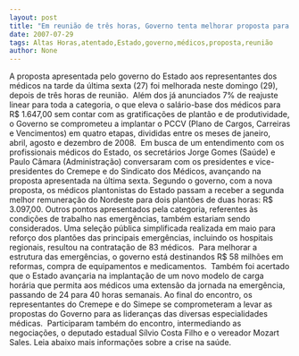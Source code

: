 ```yaml
---
layout: post
title: "Em reunião de três horas, Governo tenta melhorar proposta para os médicos do Estado"
date: 2007-07-29
tags: Altas Horas,atentado,Estado,governo,médicos,proposta,reunião
author: None
---
```

A proposta apresentada pelo governo do Estado aos representantes dos m&eacute;dicos na tarde da &uacute;ltima sexta (27)&nbsp;foi melhorada neste domingo (29), depois de tr&ecirc;s horas de reuni&atilde;o.&nbsp;
Al&eacute;m dos j&aacute; anunciados 7% de reajuste linear para toda a categoria, o que eleva o sal&aacute;rio-base dos m&eacute;dicos para R$ 1.647,00 sem contar com as gratifica&ccedil;&otilde;es de plant&atilde;o e de produtividade, o Governo se comprometeu a implantar o PCCV (Plano de Cargos, Carreiras e Vencimentos) em quatro etapas, divididas entre os meses de janeiro, abril, agosto e dezembro de 2008.&nbsp;
Em busca de um entendimento com os profissionais m&eacute;dicos do Estado, os secret&aacute;rios Jorge Gomes (Sa&uacute;de)&nbsp;e Paulo C&acirc;mara (Administra&ccedil;&atilde;o) conversaram com os presidentes e vice-presidentes do Cremepe e do Sindicato dos M&eacute;dicos, avan&ccedil;ando na proposta apresentada na &uacute;ltima sexta.
Segundo o governo, com a nova proposta, os m&eacute;dicos plantonistas do Estado passam a receber a segunda melhor remunera&ccedil;&atilde;o do Nordeste para dois plant&otilde;es de duas horas: R$ 3.097,00. 
Outros pontos apresentados pela categoria, referentes &agrave;s condi&ccedil;&otilde;es de trabalho nas emerg&ecirc;ncias, tamb&eacute;m estariam sendo considerados. 
Uma sele&ccedil;&atilde;o p&uacute;blica simplificada realizada em maio para refor&ccedil;o dos plant&otilde;es das 
principais emerg&ecirc;ncias, incluindo os hospitais regionais,&nbsp;resultou na contrata&ccedil;&atilde;o de 83 m&eacute;dicos.&nbsp;
Para melhorar a estrutura das emerg&ecirc;ncias, o governo est&aacute; destinandos R$ 58 milh&otilde;es em reformas, compra de equipamentos e medicamentos.&nbsp;
Tamb&eacute;m foi acertado que o Estado avan&ccedil;aria na implanta&ccedil;&atilde;o de um novo modelo de carga hor&aacute;ria que permita aos m&eacute;dicos uma extens&atilde;o da jornada na emerg&ecirc;ncia, passando de 24 para 40 horas semanais. 
Ao final do encontro, os representantes do Cremepe e do Simepe se comprometeram a levar as propostas do Governo para as lideran&ccedil;as das diversas especialidades m&eacute;dicas.&nbsp;
Participaram tamb&eacute;m do encontro, intermediando as negocia&ccedil;&otilde;es, o deputado estadual S&iacute;lvio Costa Filho e o vereador Mozart Sales.
Leia abaixo mais informa&ccedil;&otilde;es sobre a crise na sa&uacute;de. 